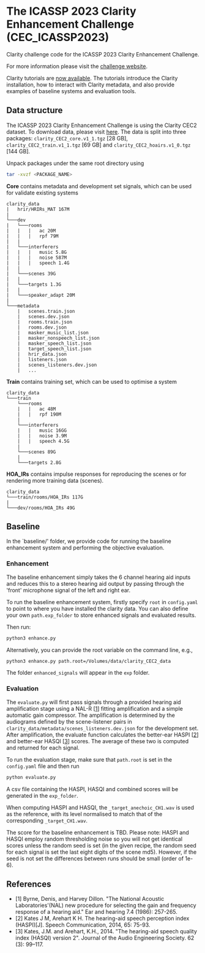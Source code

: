 # The ICASSP 2023 Clarity Enhancement Challenge (CEC_ICASSP2023)

Clarity challenge code for the ICASSP 2023 Clarity Enhancement Challenge.

For more information please visit the [challenge website](https://claritychallenge.org/docs/icassp2023/icassp2023_intro).

Clarity tutorials are [now available](https://claritychallenge.github.io/clarity_CC_doc/tutorials). The tutorials introduce the Clarity installation, how to interact with Clarity metadata, and also provide examples of baseline systems and evaluation tools.

## Data structure

The ICASSP 2023 Clarity Enhancement Challenge is using the Clarity CEC2 dataset. To download data, please visit [here](https://mab.to/KjXsa3EskhQuU). The data is split into three packages: `clarity_CEC2_core.v1_1.tgz` [28 GB], `clarity_CEC2_train.v1_1.tgz` [69 GB] and `clarity_CEC2_hoairs.v1_0.tgz` [144 GB].

Unpack packages under the same root directory using

```bash
tar -xvzf <PACKAGE_NAME>
```

**Core** contains metadata and development set signals, which can be used for validate existing systems

```text
clarity_data
|   hrir/HRIRs_MAT 167M
|
└───dev
|   └───rooms
|   |   |   ac 20M
|   |   |   rpf 79M
|   |
|   └───interferers
|   |   |   music 5.8G
|   |   |   noise 587M
|   |   |   speech 1.4G
|   |
|   └───scenes 39G
|   |
|   └───targets 1.3G
|   |
|   └───speaker_adapt 20M
|
└───metadata
    |   scenes.train.json
    |   scenes.dev.json
    |   rooms.train.json
    |   rooms.dev.json
    |   masker_music_list.json
    |   masker_nonspeech_list.json
    |   masker_speech_list.json
    |   target_speech_list.json
    |   hrir_data.json
    |   listeners.json
    |   scenes_listeners.dev.json
    |   ...

```

**Train** contains training set, which can be used to optimise a system

```text
clarity_data
└───train
    └───rooms
    |   |   ac 48M
    |   |   rpf 190M
    |
    └───interferers
    |   |   music 16GG
    |   |   noise 3.9M
    |   |   speech 4.5G
    |
    └───scenes 89G
    |
    └───targets 2.8G

```

**HOA_IRs** contains impulse responses for reproducing the scenes or for rendering more training data (scenes).

```text
clarity_data
└───train/rooms/HOA_IRs 117G
|
└───dev/rooms/HOA_IRs 49G
```

## Baseline

In the `baseline/' folder, we provide code for running the baseline enhancement system and performing the objective evaluation.

### Enhancement

The baseline enhancement simply takes the 6 channel hearing aid inputs and reduces this to a stereo hearing aid output by passing through the 'front' microphone signal of the left and right ear.

To run the baseline enhancement system, firstly specify `root` in `config.yaml` to point to where you have installed the clarity data. You can also define your own `path.exp_folder` to store enhanced signals and evaluated results.


Then run:

```bash
python3 enhance.py
```

Alternatively, you can provide the root variable on the command line, e.g.,

```bash
python3 enhance.py path.root=/Volumes/data/clarity_CEC2_data
```

The folder `enhanced_signals` will appear in the `exp` folder.

### Evaluation

The `evaluate.py`  will first pass signals through a provided hearing aid amplification stage using a NAL-R [[1](#references)] fitting amplification and a simple automatic gain compressor. The amplification is determined by the audiograms defined by the scene-listener pairs in `clarity_data/metadata/scenes_listeners.dev.json` for the development set. After amplification, the evaluate function calculates the better-ear HASPI  [[2](#references)] and better-ear HASQI  [[3](#references)] scores. The average of these two is computed and returned for each signal.

To run the evaluation stage, make sure that `path.root` is set in the `config.yaml` file and then run

```bash
python evaluate.py
```

A csv file containing the HASPI, HASQI and combined scores will be generated in the `exp_folder`.

When computing HASPI and HASQI, the `_target_anechoic_CH1.wav` is used as the reference, with its level normalised to match that of the corresponding `_target_CH1.wav`.

The score for the baseline enhancement is TBD. Please note: HASPI and HASQI employ random thresholding noise so you will not get identical scores unless the random seed is set (in the given recipe, the random seed for each signal is set the last eight digits of the scene md5). However, if the seed is not set the differences between runs should be small (order of 1e-6).

## References

* [1] Byrne, Denis, and Harvey Dillon. "The National Acoustic Laboratories'(NAL) new procedure for selecting the gain and frequency response of a hearing aid." Ear and hearing 7.4 (1986): 257-265.
* [2] Kates J M, Arehart K H. The hearing-aid speech perception index (HASPI)[J]. Speech Communication, 2014, 65: 75-93.
* [3] Kates, J.M. and Arehart, K.H., 2014. "The hearing-aid speech quality index (HASQI) version 2". Journal of the Audio Engineering Society. 62 (3): 99–117.
